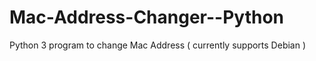# Mac-Address-Changer--Python
Python 3 program to change Mac Address  ( currently supports Debian ) 
